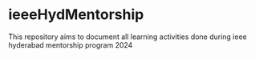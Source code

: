 # ieeeHydMentorship
This repository aims to document all learning activities done during ieee hyderabad mentorship program 2024
